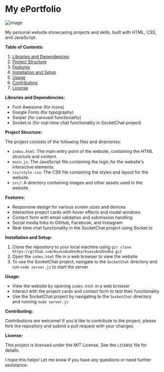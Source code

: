 # My ePortfolio  


![image](https://github.com/user-attachments/assets/4b6fe0c6-04a7-4a0d-9baf-c6b9f61b8a6f)

My personal website showcasing projects and skills, built with HTML, CSS, and JavaScript.

**Table of Contents:**

1. [Libraries and Dependencies](#libraries-and-dependencies)
2. [Project Structure](#project-structure)
3. [Features](#features)
4. [Installation and Setup](#installation-and-setup)
5. [Usage](#usage)
6. [Contributing](#contributing)
7. [License](#license)

**Libraries and Dependencies:**

- Font Awesome (for icons)
- Google Fonts (for typography)
- Swiper (for carousel functionality)
- Socket.io (for real-time chat functionality in SocketChat project)

**Project Structure:**

The project consists of the following files and directories:

- `index.html`: The main entry point of the website, containing the HTML structure and content.
- `main.js`: The JavaScript file containing the logic for the website's interactive elements.
- `css/style.css`: The CSS file containing the styles and layout for the website.
- `src/`: A directory containing images and other assets used in the website.

**Features:**

- Responsive design for various screen sizes and devices
- Interactive project cards with hover effects and modal windows
- Contact form with email validation and submission handling
- Social media links to GitHub, Facebook, and Instagram
- Real-time chat functionality in the SocketChat project using Socket.io

**Installation and Setup:**

1. Clone the repository to your local machine using `git clone https://github.com/KvassAndVodka/KvassAndVodka.git`
2. Open the `index.html` file in a web browser to view the website
3. To use the SocketChat project, navigate to the `SocketChat` directory and run `node server.js` to start the server

**Usage:**

- View the website by opening `index.html` in a web browser
- Interact with the project cards and contact form to test their functionality
- Use the SocketChat project by navigating to the `SocketChat` directory and running `node server.js`

**Contributing:**

Contributions are welcome! If you'd like to contribute to the project, please fork the repository and submit a pull request with your changes.

**License:**

This project is licensed under the MIT License. See the `LICENSE` file for details.

I hope this helps! Let me know if you have any questions or need further assistance.
